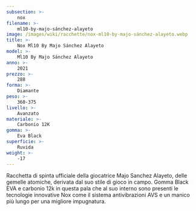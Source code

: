 ```yaml
---
subsection: >-
    nox
filename: >-
    ml10-by-majo-sánchez-alayeto
image: /images/wiki/racchette/nox-ml10-by-majo-sánchez-alayeto.webp
title: >-
    Nox Ml10 By Majo Sánchez Alayeto
model: >-
    Ml10 By Majo Sánchez Alayeto
anno: >-
    2021
prezzo: >-
    288
forma: >-
    Diamante
peso: >-
    360-375
livello: >-
    Avanzato
materiale: >-
    Carbonio 12K
gomma: >-
    Eva Black
superficie: >-
    Ruvida
weight: >-
    -17
---
```

Racchetta di spinta ufficiale della giocatrice Majo Sanchez Alayeto, delle gemelle atomiche, derivata dal suo stile di gioco in campo. Gomma Black EVA e carbonio 12k in questa pala che al suo interno sono presenti le tecnologie innovative Nox come il sistema antivibrazioni AVS e un manico più lungo per una migliore impugnatura.
